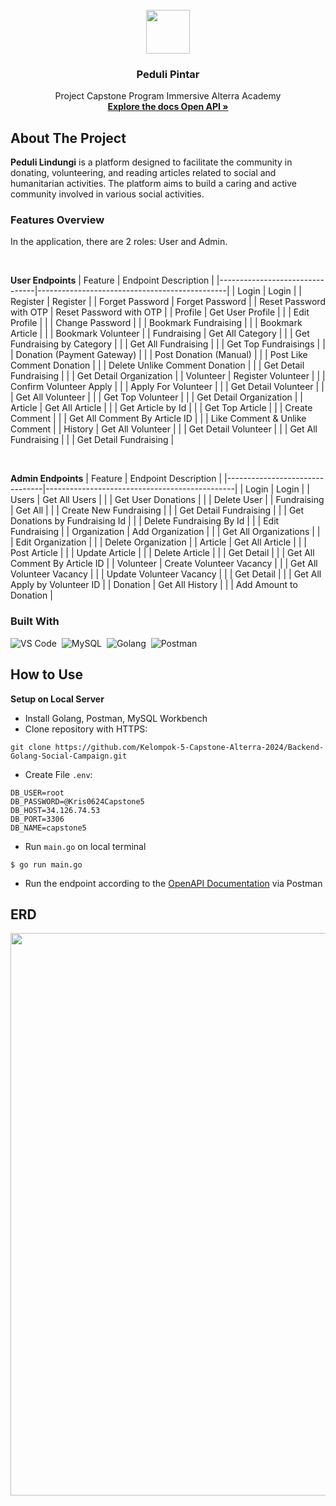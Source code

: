 <div id="top"></div>

<!-- PROJECT LOGO -->
<br/>
<div align="center">
  <!--  Link to the repository -->
  <a href="https://github.com/Kelompok-5-Capstone-Alterra-2024">
    <img src="https://github.com/Kelompok-5-Capstone-Alterra-2024/Backend-Golang-Social-Campaign/assets/114483889/f521c419-ab65-411e-a02c-97df20c89f29" width="70" height="70
    ">
  </a>

  <h3 align="center">Peduli Pintar</h3>

  <p align="center">
    Project Capstone Program Immersive Alterra Academy
    <br />
    <a href="[https://documenter.getpostman.com/view/21327885/2sA3QpBswH](https://documenter.getpostman.com/view/21327885/2sA3QpBswH#intro)"><strong>Explore the docs Open API »</strong></a>
    <br />
  </p>
</div>


<!-- ABOUT THE PROJECT -->
## About The Project
**Peduli Lindungi** is a platform designed to facilitate the community in donating, volunteering, and reading articles related to social and humanitarian activities. The platform aims to build a caring and active community involved in various social activities.

### Features Overview
In the application, there are 2 roles: User and Admin.

</br>

**User Endpoints**
| Feature                        | Endpoint Description                          |
|--------------------------------|-----------------------------------------------|
| Login                          | Login                                         |
| Register                       | Register                                      |
| Forget Password                | Forget Password                               |
| Reset Password with OTP        | Reset Password with OTP                       |
| Profile                        | Get User Profile                              |
|                                | Edit Profile                                  |
|                                | Change Password                               |
|                                | Bookmark Fundraising                          |
|                                | Bookmark Article                              |
|                                | Bookmark Volunteer                            |
| Fundraising                    | Get All Category                              |
|                                | Get Fundraising by Category                   |
|                                | Get All Fundraising                           |
|                                | Get Top Fundraisings                          |
|                                | Donation (Payment Gateway)                    |
|                                | Post Donation (Manual)                        |
|                                | Post Like Comment Donation                    |
|                                | Delete Unlike Comment Donation                |
|                                | Get Detail Fundraising                        |
|                                | Get Detail Organization                       |
| Volunteer                      | Register Volunteer                            |
|                                | Confirm Volunteer Apply                       |
|                                | Apply For Volunteer                           |
|                                | Get Detail Volunteer                          |
|                                | Get All Volunteer                             |
|                                | Get Top Volunteer                             |
|                                | Get Detail Organization                       |
| Article                        | Get All Article                               |
|                                | Get Article by Id                             |
|                                | Get Top Article                               |
|                                | Create Comment                                |
|                                | Get All Comment By Article ID                 |
|                                | Like Comment & Unlike Comment                 |
| History                        | Get All Volunteer                             |
|                                | Get Detail Volunteer                          |
|                                | Get All Fundraising                           |
|                                | Get Detail Fundraising                        |

</br>


**Admin Endpoints**
| Feature                        | Endpoint Description                          |
|--------------------------------|-----------------------------------------------|
| Login                          | Login                                         |
| Users                          | Get All Users                                 |
|                                | Get User Donations                            |
|                                | Delete User                                   |
| Fundraising                    | Get All                                       |
|                                | Create New Fundraising                        |
|                                | Get Detail Fundraising                        |
|                                | Get Donations by Fundraising Id               |
|                                | Delete Fundraising By Id                      |
|                                | Edit Fundraising                              |
| Organization                   | Add Organization                              |
|                                | Get All Organizations                         |
|                                | Edit Organization                             |
|                                | Delete Organization                           |
| Article                        | Get All Article                               |
|                                | Post Article                                  |
|                                | Update Article                                |
|                                | Delete Article                                |
|                                | Get Detail                                    |
|                                | Get All Comment By Article ID                 |
| Volunteer                      | Create Volunteer Vacancy                      |
|                                | Get All Volunteer Vacancy                     |
|                                | Update Volunteer Vacancy                      |
|                                | Get Detail                                    |
|                                | Get All Apply by Volunteer ID                 |
| Donation                       | Get All History                               |
|                                | Add Amount to Donation                        |

### Built With
![VS Code](https://img.shields.io/badge/-Visual%20Studio%20Code-05122A?style=flat&logo=visual-studio-code&logoColor=FFFFFF)&nbsp;
![MySQL](https://img.shields.io/badge/-MySQL-05122A?style=flat&logo=mysql&logoColor=FFFFFF)&nbsp;
![Golang](https://img.shields.io/badge/-Golang-05122A?style=flat&logo=go&logoColor=FFFFFF)&nbsp;
![Postman](https://img.shields.io/badge/-Postman-05122A?style=flat&logo=postman&logoColor=FFFFFF)&nbsp;

<!-- How to Use -->
## How to Use
**Setup on Local Server**
- Install Golang, Postman, MySQL Workbench
- Clone repository with HTTPS:
```
git clone https://github.com/Kelompok-5-Capstone-Alterra-2024/Backend-Golang-Social-Campaign.git
```
* Create File `.env`:
```
DB_USER=root
DB_PASSWORD=@Kris0624Capstone5
DB_HOST=34.126.74.53
DB_PORT=3306
DB_NAME=capstone5
```
* Run `main.go` on local terminal
```
$ go run main.go
```
* Run the endpoint according to the [OpenAPI Documentation](https://documenter.getpostman.com/view/21327885/2sA3QpBswH) via Postman 

<!-- ERD -->
## ERD
<a href="https://lucid.app/lucidchart/fe4c6c45-5053-467f-8fec-b1c0d1d9c291/edit?viewport_loc=-1805%2C-1184%2C7742%2C3878%2CSfR4hQLHwG25&invitationId=inv_5f45b9e5-78db-4caa-95d2-366a5308b19c">
    <img src="https://github.com/Kelompok-5-Capstone-Alterra-2024/Backend-Golang-Social-Campaign/assets/114483889/a4827381-1c0e-498d-8658-5ec6fe59d327" width="900" height="900">
</a>

<!-- end -->
